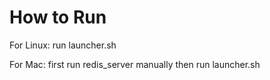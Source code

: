 # How to Run
For Linux:
run launcher.sh

For Mac:
first run redis_server manually
then run launcher.sh



